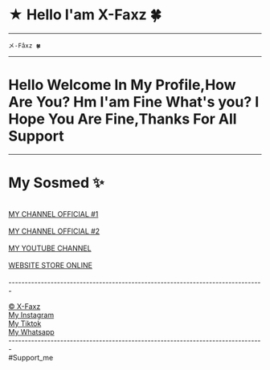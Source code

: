 # ★ Hello I'am X-Faxz 🍀
-------------------------------------------------------------------------------
```
メ-Fâxz 🍀
```
-------------------------------------------------------------------------------
# Hello Welcome In My Profile,How Are You? Hm I'am Fine What's you? I Hope You Are Fine,Thanks For All Support 
-------------------------------------------------------------------------------

# My Sosmed ✨
<br>
<a href="https://whatsapp.com/channel/0029VadfaUY2v1IsC78Cqa2z">MY CHANNEL OFFICIAL #1</a><br><br>
<a href="https://whatsapp.com/channel/0029Vamo6AZ002TD5ECrqv1N">MY CHANNEL OFFICIAL #2</a><br><br>
<a href="https://www.youtube.com/@faxz.attacker">MY YOUTUBE CHANNEL</a><br><br>
<a href="https://x-faxz.github.io/X-WebsiteStoreFaxz">WEBSITE STORE ONLINE</a><br><br>-------------------------------------------------------------------------------<br>

<a href="https://github.com/X-Faxz">© X-Faxz</a><br>
<a href="https://instagram.com/@abcdefaxz4you">My Instagram</a><br>
<a href="https://tiktok.com/@faxz4you_real">My Tiktok</a><br>
<a href="https://wa.me/6282311435959?text=*X-Faxz*">My Whatsapp</a>
<br>-------------------------------------------------------------------------------<br>
#Support_me
